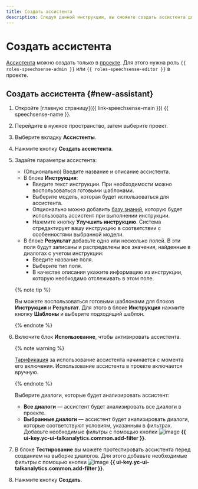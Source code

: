 ```yaml
---
title: Создать ассистента
description: Следуя данной инструкции, вы сможете создать ассистента для проекта.
---
```


# Создать ассистента

[Ассистента](../../concepts/assistants.md) можно создать только в [проекте](../../concepts/resources-hierarchy.md#project). Для этого нужна роль `{{ roles-speechsense-admin }}` или `{{ roles-speechsense-editor }}` в проекте.

## Создать ассистента {#new-assistant}

1. Откройте [главную страницу]({{ link-speechsense-main }}) {{ speechsense-name }}.
1. Перейдите в нужное пространство, затем выберите проект.
1. Выберите вкладку **Ассистенты**.
1. Нажмите кнопку **Создать ассистента**.
1. Задайте параметры ассистента:

   * (Опционально) Введите название и описание ассистента.
   * В блоке **Инструкция**:
      * Введите текст инструкции. При необходимости можно воспользоваться готовыми шаблонами.
      * Выберите модель, которая будет использоваться для ассистента.
      * Опционально можно добавить [базу знаний](../../concepts/assistants.md#tools), которую будет использовать ассистент при выполнении инструкции.
      * Нажмите кнопку **Улучшить инструкцию**. Система отредактирует вашу инструкцию в соответствии с особенностями выбранной модели.
   * В блоке **Результат** добавьте одно или несколько полей. В эти поля будут записаны и распределены все значения, найденные в диалогах с учетом инструкции:
      * Введите название поля.
      * Выберите тип поля.
      * В качестве описания укажите информацию из инструкции, которую необходимо отслеживать в этом поле.
   
   {% note tip %}
   
   Вы можете воспользоваться готовыми шаблонами для блоков **Инструкция** и **Результат**. Для этого в блоке **Инструкция** нажмите кнопку **Шаблоны** и выберите подходящий шаблон.
   
   {% endnote %}

1. Включите блок **Использование**, чтобы активировать ассистента. 

   {% note warning %}

    [Тарификация](../../pricing.md) за использование ассистента начинается с момента его включения. Использование ассистента в проекте включается вручную.
   
   {% endnote %}

   Выберите диалоги, которые будет анализировать ассистент:
   * **Все диалоги** — ассистент будет анализировать все диалоги в проекте.
   * **Выбранные диалоги** — ассистент будет анализировать диалоги, которые соответствуют условиям, указанным в фильтрах.
      Добавьте необходимые фильтры с помощью кнопки ![image](../../../_assets/console-icons/plus.svg) **{{ ui-key.yc-ui-talkanalytics.common.add-filter }}**.

1. В блоке **Тестирование** вы можете протестировать ассистента перед созданием на выборке диалогов. Для этого добавьте необходимые фильтры с помощью кнопки ![image](../../../_assets/console-icons/plus.svg) **{{ ui-key.yc-ui-talkanalytics.common.add-filter }}**.

1. Нажмите кнопку **Создать**.
   
   